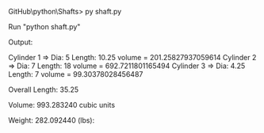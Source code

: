 GitHub\python\Shafts> py shaft.py


Run "python shaft.py"

Output:

Cylinder 1 => Dia: 5 Length: 10.25
  volume =  201.25827937059614
Cylinder 2 => Dia: 7 Length: 18
  volume =  692.7211801165494
Cylinder 3 => Dia: 4.25 Length: 7
  volume =  99.30378028456487

Overall Length: 35.25

Volume: 993.283240 cubic units

Weight: 282.092440 (lbs):


